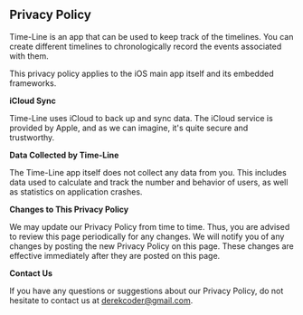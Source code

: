 ## Privacy Policy

Time-Line is an app that can be used to keep track of the timelines. You can create different timelines to chronologically record the events associated with them.

This privacy policy applies to the iOS main app itself and its embedded frameworks.

**iCloud Sync**

Time-Line uses iCloud to back up and sync data. The iCloud service is provided by Apple, and as we can imagine, it's quite secure and trustworthy.

**Data Collected by Time-Line**

The Time-Line app itself does not collect any data from you. This includes data used to calculate and track the number and behavior of users, as well as statistics on application crashes.

**Changes to This Privacy Policy**

We may update our Privacy Policy from time to time. Thus, you are advised to review this page periodically for any changes. We will notify you of any changes by posting the new Privacy Policy on this page. These changes are effective immediately after they are posted on this page.

**Contact Us**

If you have any questions or suggestions about our Privacy Policy, do not hesitate to contact us at derekcoder@gmail.com.